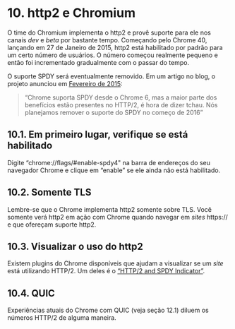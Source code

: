 # 10. http2 e Chromium

O time do Chromium implementa o http2 e provê suporte para ele nos canais _dev_ e _beta_ por bastante tempo. Começando pelo Chrome 40, lançando em 27 de Janeiro de 2015, http2 está habilitado por padrão para um certo número de usuários. O número começou realmente pequeno e então foi incrementado gradualmente com o passar do tempo.

O suporte SPDY será eventualmente removido. Em um artigo no blog, o projeto anunciou em [Fevereiro de 2015](https://blog.chromium.org/2015/02/hello-http2-goodbye-spdy.html):

> “Chrome suporta SPDY desde o Chrome 6, mas a maior parte dos benefícios estão presentes no HTTP/2, é hora de dizer tchau. Nós planejamos remover o suporte do SPDY no começo de 2016”

## 10.1. Em primeiro lugar, verifique se está habilitado

Digite “chrome://flags/\#enable-spdy4" na barra de endereços do seu navegador Chrome e clique em “enable” se ele ainda não está habilitado.

## 10.2. Somente TLS

Lembre-se que o Chrome implementa http2 somente sobre TLS. Você somente verá http2 em ação com Chrome quando navegar em _sites_ https:// e que ofereçam suporte http2.

## 10.3. Visualizar o uso do http2

Existem plugins do Chrome disponíveis que ajudam a visualizar se um _site_ está utilizando HTTP/2. Um deles é o [“HTTP/2 and SPDY Indicator”](https://chrome.google.com/webstore/detail/spdy-indicator/mpbpobfflnpcgagjijhmgnchggcjblin).

## 10.4. QUIC

Experiências atuais do Chrome com QUIC \(veja seção 12.1\) diluem os números HTTP/2 de alguma maneira.

